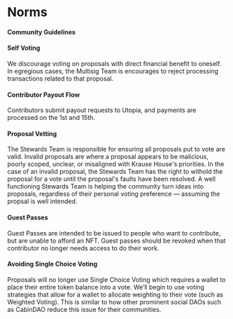# Norms
#### Community Guidelines

#### Self Voting
We discourage voting on proposals with direct financial benefit to oneself.  In egregious cases, the Multisig Team is encourages to reject processing transactions related to that proposal.

#### Contributor Payout Flow
Contributors submit payout requests to Utopia, and payments are processed on the 1st and 15th.

#### Proposal Vetting
The Stewards Team is responsible for ensuring all proposals put to vote are valid.  Invalid proposals are where a proposal appears to be malicious, poorly scoped, unclear, or misaligned with Krause House's priorities. In the case of an invalid proposal, the Stewards Team has the right to withold the proposal for a vote until the proposal's faults have been resolved. A well functioning Stewards Team is helping the community turn ideas into proposals, regardless of their personal voting preference — assuming the propsal is well intended. 

#### Guest Passes
Guest Passes are intended to be issued to people who want to contribute, but are unable to afford an NFT.  Guest passes should be revoked when that contributor no longer needs access to do their work.

#### Avoiding Single Choice Voting
Proposals will no longer use Single Choice Voting which requires a wallet to place their entire token balance into a vote. We’ll begin to use voting strategies that allow for a wallet to allocate weighting to their vote (such as Weighted Voting). This is similar to how other prominent social DAOs such as CabinDAO reduce this issue for their communities. 
